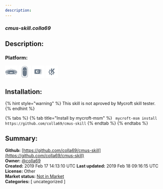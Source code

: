 ```yaml
---
description: 
---
```


### _cmus-skill.colla69_  
## Description:  
  
### Platform:  
 ![Mark I](../.gitbook/assets/mark-1-icon.png)  ![Mark II](../.gitbook/assets/mark-2-icon.png)  ![Picroft](../.gitbook/assets/picroft-icon.png)  ![plasmoid](../.gitbook/assets/kde.png)   
## Installation:  
{% hint style="warning" %}
This skill is not aproved by Mycroft skill tester.
{% endhint %}
    
{% tabs %}
{% tab title="Install by mycroft-msm" %}
``` mycroft-msm install https://github.com/colla69/cmus-skill```
{% endtab %}
  {% endtabs %}
    
## Summary:  
**Github:** [https://github.com/colla69/cmus-skill](https://github.com/colla69/cmus-skill)  
**Owner:** [@colla69](https://github.com/colla69)  
**Created:** 2019 Feb 17 14:13:10 UTC  **Last updated:** 2019 Feb 18 09:16:15 UTC  
**License:** Other  
**Market status:** [Not in Market](https://market.mycroft.ai/skill/)  
**Categories:** [ uncategorized ]   
